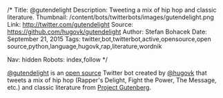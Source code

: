 /*
Title: @gutendelight
Description: Tweeting a mix of hip hop and classic literature.
Thumbnail: /content/bots/twitterbots/images/gutendelight.png
Link: http://twitter.com/gutendelight
Source: https://github.com/hugovk/gutendelight
Author: Stefan Bohacek
Date: September 21, 2015
Tags: twitter,bot,twitterbot,active,opensource,open source,python,language,hugovk,rap,literature,wordnik

Nav: hidden
Robots: index,follow
*/

[@gutendelight](https://twitter.com/gutendelight) is an [open source](https://github.com/hugovk/gutendelight) Twitter bot created by [@hugovk](https://twitter.com/hugovk) that tweets a mix of hip hop (Rapper's Delight, Fight the Power, The Message, etc.) and classic literature from [Project Gutenberg](http://www.gutenberg.org).